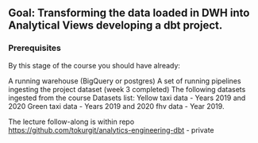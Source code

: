## Goal: Transforming the data loaded in DWH into Analytical Views developing a dbt project.

### Prerequisites
By this stage of the course you should have already:

A running warehouse (BigQuery or postgres)
A set of running pipelines ingesting the project dataset (week 3 completed)
The following datasets ingested from the course Datasets list:
Yellow taxi data - Years 2019 and 2020
Green taxi data - Years 2019 and 2020
fhv data - Year 2019.

The lecture follow-along is within repo https://github.com/tokurgit/analytics-engineering-dbt - private